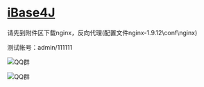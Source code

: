 [iBase4J](http://git.oschina.net/iBase4J/iBase4J)
==

请先到附件区下载nginx，反向代理(配置文件nginx-1.9.12\conf\nginx)

测试帐号：admin/111111

![QQ群](http://pub.idqqimg.com/wpa/images/group.png "QQ群")

![QQ群](http://git.oschina.net/iBase4J/iBase4J/raw/master/img/1464169485871.png "QQ群")
